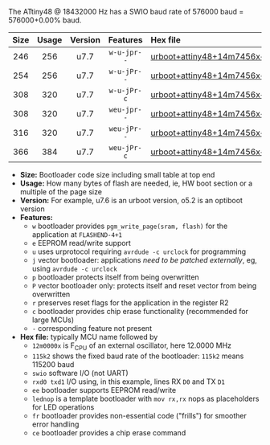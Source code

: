 The ATtiny48 @ 18432000 Hz has a SWIO baud rate of 576000 baud = 576000+0.00% baud.

|Size|Usage|Version|Features|Hex file|
|:-:|:-:|:-:|:-:|:--|
|246|256|u7.7|`w-u-jpr--`|[urboot+attiny48+14m7456x++460k8_swio_rxb0_txb1_lednop.hex](https://raw.githubusercontent.com/stefanrueger/urboot.hex/main/mcus/attiny48/external_oscillator/fcpu+14m7456_Hz/br++460k8_bps/urboot+attiny48+14m7456x++460k8_swio_rxb0_txb1_lednop.hex)|
|254|256|u7.7|`w-u-jPr--`|[urboot+attiny48+14m7456x++460k8_swio_rxb0_txb1.hex](https://raw.githubusercontent.com/stefanrueger/urboot.hex/main/mcus/attiny48/external_oscillator/fcpu+14m7456_Hz/br++460k8_bps/urboot+attiny48+14m7456x++460k8_swio_rxb0_txb1.hex)|
|308|320|u7.7|`w-u-jPr-c`|[urboot+attiny48+14m7456x++460k8_swio_rxb0_txb1_lednop_fr_ce.hex](https://raw.githubusercontent.com/stefanrueger/urboot.hex/main/mcus/attiny48/external_oscillator/fcpu+14m7456_Hz/br++460k8_bps/urboot+attiny48+14m7456x++460k8_swio_rxb0_txb1_lednop_fr_ce.hex)|
|308|320|u7.7|`weu-jpr--`|[urboot+attiny48+14m7456x++460k8_swio_rxb0_txb1_ee_lednop.hex](https://raw.githubusercontent.com/stefanrueger/urboot.hex/main/mcus/attiny48/external_oscillator/fcpu+14m7456_Hz/br++460k8_bps/urboot+attiny48+14m7456x++460k8_swio_rxb0_txb1_ee_lednop.hex)|
|316|320|u7.7|`weu-jPr--`|[urboot+attiny48+14m7456x++460k8_swio_rxb0_txb1_ee.hex](https://raw.githubusercontent.com/stefanrueger/urboot.hex/main/mcus/attiny48/external_oscillator/fcpu+14m7456_Hz/br++460k8_bps/urboot+attiny48+14m7456x++460k8_swio_rxb0_txb1_ee.hex)|
|366|384|u7.7|`weu-jPr-c`|[urboot+attiny48+14m7456x++460k8_swio_rxb0_txb1_ee_lednop_fr_ce.hex](https://raw.githubusercontent.com/stefanrueger/urboot.hex/main/mcus/attiny48/external_oscillator/fcpu+14m7456_Hz/br++460k8_bps/urboot+attiny48+14m7456x++460k8_swio_rxb0_txb1_ee_lednop_fr_ce.hex)|

- **Size:** Bootloader code size including small table at top end
- **Usage:** How many bytes of flash are needed, ie, HW boot section or a multiple of the page size
- **Version:** For example, u7.6 is an urboot version, o5.2 is an optiboot version
- **Features:**
  + `w` bootloader provides `pgm_write_page(sram, flash)` for the application at `FLASHEND-4+1`
  + `e` EEPROM read/write support
  + `u` uses urprotocol requiring `avrdude -c urclock` for programming
  + `j` vector bootloader: applications *need to be patched externally*, eg, using `avrdude -c urclock`
  + `p` bootloader protects itself from being overwritten
  + `P` vector bootloader only: protects itself and reset vector from being overwritten
  + `r` preserves reset flags for the application in the register R2
  + `c` bootloader provides chip erase functionality (recommended for large MCUs)
  + `-` corresponding feature not present
- **Hex file:** typically MCU name followed by
  + `12m0000x` is F<sub>CPU</sub> of an external oscillator, here 12.0000 MHz
  + `115k2` shows the fixed baud rate of the bootloader: `115k2` means 115200 baud
  + `swio` software I/O (not UART)
  + `rxd0 txd1` I/O using, in this example, lines RX `D0` and TX `D1`
  + `ee` bootloader supports EEPROM read/write
  + `lednop` is a template bootloader with `mov rx,rx` nops as placeholders for LED operations
  + `fr` bootloader provides non-essential code ("frills") for smoother error handling
  + `ce` bootloader provides a chip erase command
